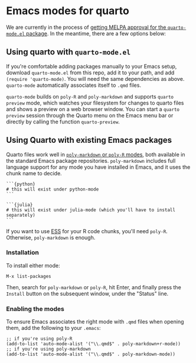 # Emacs modes for quarto

We are currently in the process of [getting MELPA approval for the
`quarto-mode.el`
package](https://github.com/melpa/melpa/pull/7900). In the meantime,
there are a few options below:

## Using quarto with `quarto-mode.el`

If you're comfortable adding packages manually to your Emacs setup,
download `quarto-mode.el` from this repo, add it to your path, and add
`(require 'quarto-mode)`. You will need the same dependencies as
above. `quarto-mode` automatically associates itself to `.qmd` files.

`quarto-mode` builds on `poly-R` and `poly-markdown` and supports
`quarto preview` mode, which watches your filesystem for changes to
quarto files and shows a preview on a web browser window. You can
start a `quarto preview` session through the Quarto menu on the Emacs
menu bar or directly by calling the function `quarto-preview`.

## Using Quarto with existing Emacs packages

Quarto files work well in [`poly-markdown` or `poly-R`
modes](https://polymode.github.io/), both available in the standard
Emacs package repositories. `poly-markdown` includes full language
support for any mode you have installed in Emacs, and it uses the
chunk name to decide.

    ```{python}
    # this will exist under python-mode
    ```
    
    ```{julia}
    # this will exist under julia-mode (which you'll have to install separately)
    ```

If you want to use [ESS](https://ess.r-project.org/) for your R code
chunks, you'll need `poly-R`. Otherwise, `poly-markdown` is enough.

### Installation

To install either mode:

    M-x list-packages
    
Then, search for `poly-markdown` or `poly-R`, hit Enter, and finally
press the `Install` button on the subsequent window, under the
"Status" line.

### Enabling the modes

To ensure Emacs associates the right mode with `.qmd` files when
opening them, add the following to your `.emacs`:

    ;; if you're using poly-R
    (add-to-list 'auto-mode-alist '("\\.qmd$" . poly-markdown+r-mode))
    ;; if you're using poly-markdown
    (add-to-list 'auto-mode-alist '("\\.qmd$" . poly-markdown-mode))

